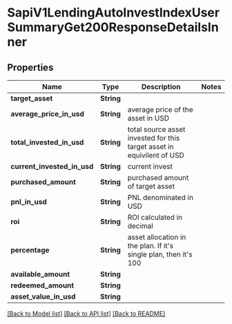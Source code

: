 # SapiV1LendingAutoInvestIndexUserSummaryGet200ResponseDetailsInner

## Properties

Name | Type | Description | Notes
------------ | ------------- | ------------- | -------------
**target_asset** | **String** |  | 
**average_price_in_usd** | **String** | average price of the asset in USD | 
**total_invested_in_usd** | **String** | total source asset invested for this target asset in equivilent of USD | 
**current_invested_in_usd** | **String** | current invest | 
**purchased_amount** | **String** | purchased amount of target asset | 
**pnl_in_usd** | **String** | PNL denominated in USD | 
**roi** | **String** | ROI calculated in decimal | 
**percentage** | **String** | asset allocation in the plan. If it's single plan, then it's 100 | 
**available_amount** | **String** |  | 
**redeemed_amount** | **String** |  | 
**asset_value_in_usd** | **String** |  | 

[[Back to Model list]](../README.md#documentation-for-models) [[Back to API list]](../README.md#documentation-for-api-endpoints) [[Back to README]](../README.md)


